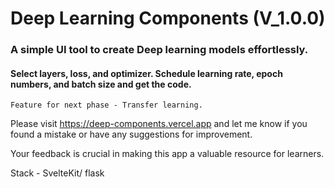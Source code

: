# Deep Learning Components (V_1.0.0)

### A simple UI tool to create Deep learning models effortlessly.

#### Select layers, loss, and optimizer. Schedule learning rate, epoch numbers, and batch size and get the code.

`
Feature for next phase - Transfer learning.
`

Please visit https://deep-components.vercel.app and let me know if you found a mistake or have any suggestions for improvement.

Your feedback is crucial in making this app a valuable resource for learners.

Stack - SvelteKit/ flask
